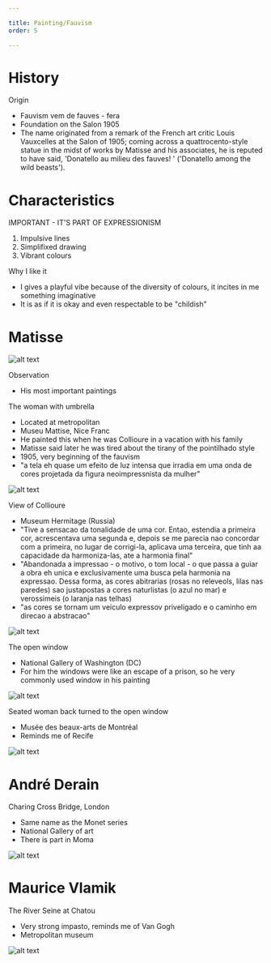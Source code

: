 ```yaml
---

title: Painting/Fauvism
order: 5

---
```


# History

Origin
- Fauvism vem de fauves - fera
- Foundation on the Salon 1905
- The name originated from a remark of the French art critic Louis Vauxcelles at the Salon of 1905; coming across a quattrocento-style statue in the midst of works by Matisse and his associates, he is reputed to have said, 'Donatello au milieu des fauves! ' ('Donatello among the wild beasts').

# Characteristics

IMPORTANT - IT'S PART OF EXPRESSIONISM

1. Impulsive lines
2. Simplifixed drawing
3. Vibrant colours

Why I like it
- I gives a playful vibe because of the diversity of colours, it incites in me something imaginative
- It is as if it is okay and even respectable to be "childish"

# Matisse

![alt text](image-4.png)

Observation
- His most important paintings

The woman with umbrella
- Located at metropolitan
- Museu Mattise, Nice Franc
- He painted this when he was Collioure in a vacation with his family
- Matisse said later he was tired about the tirany of the pointilhado style
- 1905, very beginning of the fauvism
- "a tela eh quase um efeito de luz intensa que irradia em uma onda de cores
projetada da figura neoimpressnista da mulher"

![alt text](image.png)


View of Collioure
- Museum Hermitage (Russia)
- "Tive a sensacao da tonalidade de uma cor. Entao, estendia a primeira cor,
acrescentava uma segunda e, depois se me parecia nao concordar com a primeira,
no lugar de corrigi-la, aplicava uma terceira, que tinh aa capacidade da harmoniza-las,
ate a harmonia final"
- "Abandonada a impressao - o motivo, o tom local - o que passa a guiar a obra eh unica
e exclusivamente uma busca pela harmonia na expressao. Dessa forma, as cores abitrarias
(rosas no releveols, lilas nas paredes) sao justapostas a cores naturlistas (o azul no mar)
e verossimeis (o laranja nas telhas)
- "as cores se tornam um veiculo expressov priveligado e o caminho em direcao a abstracao"

![alt text](image-3.png)

The open window
- National Gallery of Washington (DC)
- For him the windows were like an escape of a prison, so he very commonly used window
in his painting

![alt text](image-1.png)

Seated woman back turned to the open window
- Musée des beaux-arts de Montréal
- Reminds me of Recife

![alt text](image-5.png)


# André Derain

Charing Cross Bridge, London
- Same name as the Monet series
- National Gallery of art
- There is part in Moma

![alt text](image-6.png)

# Maurice Vlamik

The River Seine at Chatou
- Very strong impasto, reminds me of Van Gogh
- Metropolitan museum

![alt text](image-7.png)